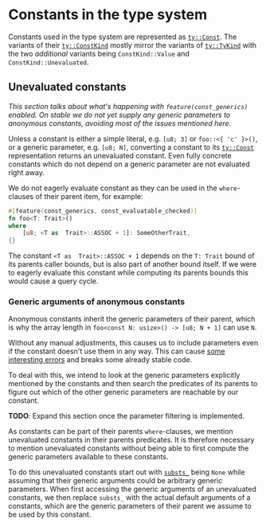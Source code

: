 # Constants in the type system

Constants used in the type system are represented as [`ty::Const`].
The variants of their [`ty::ConstKind`] mostly mirror the variants of [`ty::TyKind`]
with the two *additional* variants being `ConstKind::Value` and `ConstKind::Unevaluated`.


## Unevaluated constants

*This section talks about what's happening with `feature(const_generics)` enabled.
On stable we do not yet supply any generic parameters to anonymous constants,
avoiding most of the issues mentioned here.*

Unless a constant is either a simple literal, e.g. `[u8; 3]` or `foo::<{ 'c' }>()`,
or a generic parameter, e.g. `[u8; N]`, converting a constant to its [`ty::Const`] representation
returns an unevaluated constant. Even fully concrete constants which do not depend on a
generic parameter are not evaluated right away.

We do not eagerly evaluate constant as they can be used in the `where`-clauses of their
parent item, for example:

```rust
#[feature(const_generics, const_evaluatable_checked)]
fn foo<T: Trait>()
where
    [u8; <T as  Trait>::ASSOC + 1]: SomeOtherTrait,
{}
```

The constant `<T as  Trait>::ASSOC + 1` depends on the `T: Trait` bound of
its parents caller bounds, but is also part of another bound itself.
If we were to eagerly evaluate this constant while computing its parents bounds
this would cause a query cycle.

### Generic arguments of anonymous constants

Anonymous constants inherit the generic parameters of their parent, which is why the array length in `foo<const N: usize>() -> [u8; N + 1]`
can use `N`.

Without any manual adjustments, this causes us to include parameters even if the constant doesn't use them in any way.
This can cause [some interesting errors](pcg-unused-substs) and breaks some already stable code.

To deal with this, we intend to look at the generic parameters explicitly mentioned by the constants and then search the predicates
of its parents to figure out which of the other generic parameters are reachable by our constant.

**TODO**: Expand this section once the parameter filtering is implemented.

As constants can be part of their parents `where`-clauses, we mention unevaluated constants in their parents predicates.
It is therefore necessary to mention unevaluated constants without being able to first compute the generic parameters
available to these constants.

To do this unevaluated constants start out with [`substs_`] being `None` while assuming that their generic arguments could be arbitrary generic
parameters. When first accessing the generic arguments of an unevaluated constants, we then replace `substs_` with the actual
default arguments of a constants, which are the generic parameters of their parent we assume to be used by this constant.

[`ty::Const`]: https://doc.rust-lang.org/nightly/nightly-rustc/rustc_middle/ty/struct.Const.html
[`ty::ConstKind`]: https://doc.rust-lang.org/nightly/nightly-rustc/rustc_middle/ty/enum.ConstKind.html
[`ty::TyKind`]: https://doc.rust-lang.org/nightly/nightly-rustc/rustc_middle/ty/enum.TyKind.html
[pcg-unused-substs]: https://github.com/rust-lang/project-const-generics/blob/master/design-docs/anon-const-substs.md#unused-substs
[`substs_`]: https://doc.rust-lang.org/nightly/nightly-rustc/rustc_middle/ty/consts/kind/struct.Unevaluated.html#structfield.substs_